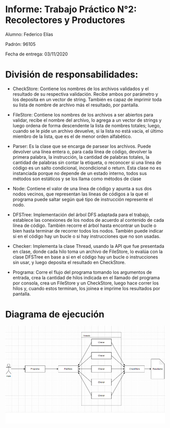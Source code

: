 # Informe: Trabajo Práctico N°2: Recolectores y Productores

Alumno: Federico Elías

Padrón: 96105

Fecha de entrega: 03/11/2020

# División de responsabilidades:

- CheckStore:
		Contiene los nombres de los archivos validados y el resultado de su
		respectiva validación. Recibe ambos por parámetro y los deposita en un
		vector de string. También es capaz de imprimir toda su lista de nombre
		de archivo más el resultado, por pantalla.

- FileStore:
		Contiene los nombres de los archivos a ser abiertos para validar,
		recibe el nombre del archivo, lo agrega a un vector de strings y luego
		ordena de forma descendente la lista de nombres totales; luego, cuando
		se le pide un archivo devuelve, si la lista no está vacía, el último
		miembro de la lista, que es el de menor orden alfabético.

- Parser:
		Es la clase que se encarga de parsear los archivos. Puede devolver
		una línea entera o, para cada línea de código, devolver la primera palabra,
		la instrucción, la cantidad de palabras totales, la cantidad de palabras
		sin contar la etiqueta, o reconocer si una línea de código es
		un salto condicional, incondicional o return.
		Esta clase no es instanciada porque no depende de un estado interno,
		todos sus métodos son estáticos y se los llama como métodos de clase	

- Node:
		Contiene el valor de una línea de código y apunta a sus dos nodos vecinos,
		que representan las líneas de códigos a la que el programa puede saltar según
		qué tipo de instrucción represente el nodo.

- DFSTree:
		Implementación del árbol DFS adaptada para el trabajo, establece las conexiones
		de los nodos de acuerdo al contenido de cada línea de código. También recorre
		el árbol hasta encontrar un bucle o bien hasta terminar de recorrer todos los
		nodos. También puede indicar si en el código hay un bucle o si hay instrucciones
		que no son usadas.

- Checker:
		Implementa la clase Thread, usando la API que fue presentada en clase,
		donde cada hilo toma un archivo de FileStore, lo evalúa con la clase DFSTree
		en base a si en el código hay un bucle o instrucciones sin usar,
		y luego deposita el resultado en CheckStore.

- Programa:
		Corre el flujo del programa tomando los argumentos de entrada, crea la cantidad
		de hilos indicada en el llamado del programa por consola, crea un FileStore
		y un CheckStore, luego hace correr los hilos y, cuando estos terminan,
		los joinea e imprime los resultados por pantalla.
		
# Diagrama de ejecución

![DiagramaTP2](https://github.com/nazar9318/taller1-2c2020-TP2/blob/master/assets/DiagramaTP2.png)
